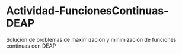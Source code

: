 # Actividad-FuncionesContinuas-DEAP
Solución de problemas de maximización y minimización de funciones continuas con DEAP
